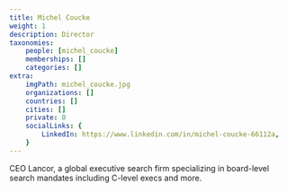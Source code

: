 ```yaml
---
title: Michel Coucke
weight: 1
description: Director
taxonomies:
    people: [michel_coucke]
    memberships: []
    categories: []
extra:
    imgPath: michel_coucke.jpg
    organizations: []
    countries: []
    cities: []
    private: 0
    socialLinks: {
        LinkedIn: https://www.linkedin.com/in/michel-coucke-66112a,
    }
---
```


CEO Lancor, a global executive search firm specializing in board-level search mandates including C-level execs and more.